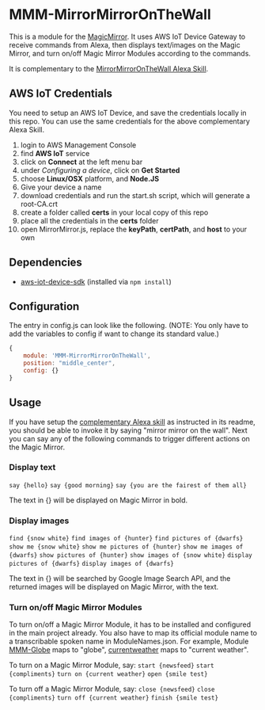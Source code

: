 # MMM-MirrorMirrorOnTheWall

This is a module for the [MagicMirror](https://github.com/MichMich/MagicMirror). It uses AWS IoT Device Gateway to receive commands from Alexa, then displays text/images on the Magic Mirror, and turn on/off Magic Mirror Modules according to the commands.

It is complementary to the [MirrorMirrorOnTheWall Alexa Skill](https://github.com/joanaz/MirrorMirrorOnTheWallSkill).


## AWS IoT Credentials

You need to setup an AWS IoT Device, and save the credentials locally in this repo. You can use the same credentials for the above complementary Alexa Skill.

1. login to AWS Management Console
2. find __AWS IoT__ service
3. click on __Connect__ at the left menu bar
4. under _Configuring a device_, click on __Get Started__
5. choose __Linux/OSX__ platform, and __Node.JS__
6. Give your device a name
7. download credentials and run the start.sh script, which will generate a root-CA.crt
8. create a folder called __certs__ in your local copy of this repo
9. place all the credentials in the __certs__ folder
10. open MirrorMirror.js, replace the __keyPath__, __certPath__, and __host__ to your own


## Dependencies

- [aws-iot-device-sdk](https://aws.amazon.com/iot/sdk/) (installed via `npm install`)


## Configuration

The entry in config.js can look like the following. (NOTE: You only have to add the variables to config if want to change its standard value.)

```Javascript
{
    module: 'MMM-MirrorMirrorOnTheWall',
    position: "middle_center",
    config: {}
}
```


## Usage

If you have setup the [complementary Alexa skill](https://github.com/joanaz/MirrorMirrorOnTheWallSkill) as instructed in its readme, you should be able to invoke it by saying "mirror mirror on the wall". Next you can say any of the following commands to trigger different actions on the Magic Mirror.

### Display text

`say {hello}`
`say {good morning}`
`say {you are the fairest of them all}`

The text in {} will be displayed on Magic Mirror in bold.

### Display images

`find {snow white}`
`find images of {hunter}`
`find pictures of {dwarfs}`
`show me {snow white}`
`show me pictures of {hunter}`
`show me images of {dwarfs}`
`show pictures of {hunter}`
`show images of {snow white}`
`display pictures of {dwarfs}`
`display images of {dwarfs}`

The text in {} will be searched by Google Image Search API, and the returned images will be displayed on Magic Mirror, with the text.

### Turn on/off Magic Mirror Modules

To turn on/off a Magic Mirror Module, it has to be installed and configured in the main project already. You also have to map its official module name to a transcribable spoken name in ModuleNames.json. For example, Module [MMM-Globe](https://github.com/LukeSkywalker92/MMM-Globe) maps to "globe", [currentweather](https://github.com/MichMich/MagicMirror/tree/master/modules/default/currentweather) maps to "current weather".

To turn on a Magic Mirror Module, say:
`start {newsfeed}`
`start {compliments}`
`turn on {current weather}`
`open {smile test}`

To turn off a Magic Mirror Module, say:
`close {newsfeed}`
`close {compliments}`
`turn off {current weather}`
`finish {smile test}`

